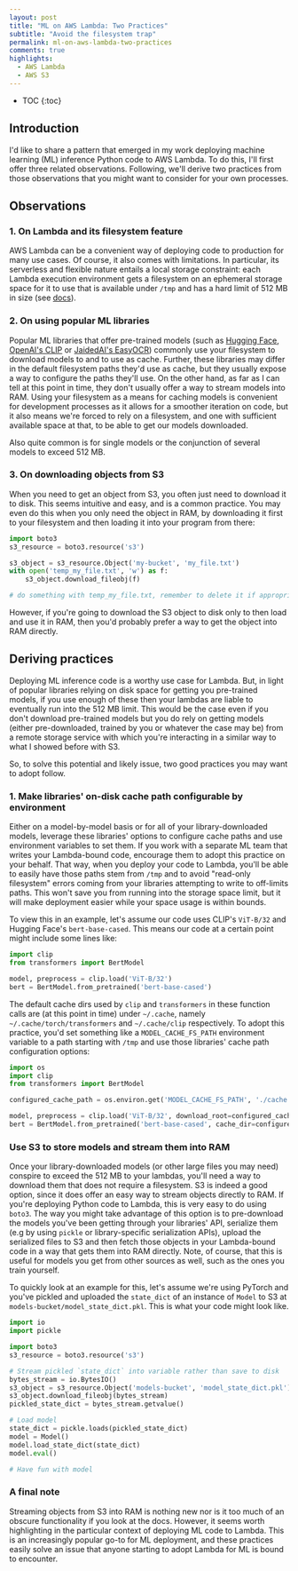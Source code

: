 ```yaml
---
layout: post
title: "ML on AWS Lambda: Two Practices"
subtitle: "Avoid the filesystem trap"
permalink: ml-on-aws-lambda-two-practices
comments: true
highlights:
  - AWS Lambda
  - AWS S3
---
```


* TOC
{:toc}

## Introduction

I'd like to share a pattern that emerged in my work deploying machine learning (ML) inference Python code to AWS Lambda. To do this, I'll first offer three related observations. Following, we'll derive two practices from those observations that you might want to consider for your own processes.

## Observations

### 1. On Lambda and its filesystem feature
AWS Lambda can be a convenient way of deploying code to production for many use cases. Of course, it also comes with limitations. In particular, its serverless and flexible nature entails a local storage constraint: each Lambda execution environment gets a filesystem on an ephemeral storage space for it to use that is available under `/tmp` and has a hard limit of 512 MB in size (see [docs](https://docs.aws.amazon.com/lambda/latest/dg/gettingstarted-limits.html)).

### 2. On using popular ML libraries  

Popular ML libraries that offer pre-trained models (such as [Hugging Face](https://huggingface.co/models), [OpenAI's CLIP](https://github.com/openai/CLIP) or [JaidedAI's EasyOCR](https://github.com/JaidedAI/EasyOCR)) commonly use your filesystem to download models to and to use as cache. Further, these libraries may differ in the default filesystem paths they'd use as cache, but they usually expose a way to configure the paths they'll use. On the other hand, as far as I can tell at this point in time, they don't usually offer a way to stream models into RAM. Using your filesystem as a means for caching models is convenient for development processes as it allows for a smoother iteration on code, but it also means we're forced to rely on a filesystem, and one with sufficient available space at that, to be able to get our models downloaded.

Also quite common is for single models or the conjunction of several models to exceed 512 MB.

### 3. On downloading objects from S3

When you need to get an object from S3, you often just need to download it to disk. This seems intuitive and easy, and is a common practice. You may even do this when you only need the object in RAM, by downloading it first to your filesystem and then loading it into your program from there:

```python
import boto3
s3_resource = boto3.resource('s3')

s3_object = s3_resource.Object('my-bucket', 'my_file.txt')
with open('temp_my_file.txt', 'w') as f:
    s3_object.download_fileobj(f)

# do something with temp_my_file.txt, remember to delete it if appropriate.
```

However, if you're going to download the S3 object to disk only to then load and use it in RAM, then you'd probably prefer a way to get the object into RAM directly.

## Deriving practices

Deploying ML inference code is a worthy use case for Lambda. But, in light of popular libraries relying on disk space for getting you pre-trained models, if you use enough of these then your lambdas are liable to eventually run into the 512 MB limit. This would be the case even if you don't download pre-trained models but you do rely on getting models (either pre-downloaded, trained by you or whatever the case may be) from a remote storage service with which you're interacting in a similar way to what I showed before with S3.

So, to solve this potential and likely issue, two good practices you may want to adopt follow.

### 1. Make libraries' on-disk cache path configurable by environment

Either on a model-by-model basis or for all of your library-downloaded models, leverage these libraries' options to configure cache paths and use environment variables to set them. If you work with a separate ML team that writes your Lambda-bound code, encourage them to adopt this practice on your behalf. That way, when you deploy your code to Lambda, you'll be able to easily have those paths stem from `/tmp` and to avoid "read-only filesystem" errors coming from your libraries attempting to write to off-limits paths. This won't save you from running into the storage space limit, but it will make deployment easier while your space usage is within bounds.

To view this in an example, let's assume our code uses CLIP's `ViT-B/32` and Hugging Face's `bert-base-cased`. This means our code at a certain point might include some lines like:

```python
import clip
from transformers import BertModel

model, preprocess = clip.load('ViT-B/32')
bert = BertModel.from_pretrained('bert-base-cased')
```

The default cache dirs used by `clip` and `transformers` in these function calls are (at this point in time) under `~/.cache`, namely `~/.cache/torch/transformers` and `~/.cache/clip` respectively. To adopt this practice, you'd set something like a `MODEL_CACHE_FS_PATH` environment variable to a path starting with `/tmp` and use those libraries' cache path configuration options:

```python
import os
import clip
from transformers import BertModel

configured_cache_path = os.environ.get('MODEL_CACHE_FS_PATH', './cache')

model, preprocess = clip.load('ViT-B/32', download_root=configured_cache_path)
bert = BertModel.from_pretrained('bert-base-cased', cache_dir=configured_cache_path)
```

### Use S3 to store models and stream them into RAM

Once your library-downloaded models (or other large files you may need) conspire to exceed the 512 MB to your lambdas, you'll need a way to download them that does not require a filesystem. S3 is indeed a good option, since it does offer an easy way to stream objects directly to RAM. If you're deploying Python code to Lambda, this is very easy to do using `boto3`. The way you might take advantage of this option is to pre-download the models you've been getting through your libraries' API, serialize them (e.g by using `pickle` or library-specific serialization APIs), upload the serialized files to S3 and then fetch those objects in your Lambda-bound code in a way that gets them into RAM directly. Note, of course, that this is useful for models you get from other sources as well, such as the ones you train yourself. 

To quickly look at an example for this, let's assume we're using PyTorch and you've pickled and uploaded the `state_dict` of an instance of `Model` to S3 at `models-bucket/model_state_dict.pkl`. This is what your code might look like.

```python
import io
import pickle

import boto3
s3_resource = boto3.resource('s3')

# Stream pickled `state_dict` into variable rather than save to disk
bytes_stream = io.BytesIO()
s3_object = s3_resource.Object('models-bucket', 'model_state_dict.pkl')
s3_object.download_fileobj(bytes_stream)
pickled_state_dict = bytes_stream.getvalue()

# Load model
state_dict = pickle.loads(pickled_state_dict)
model = Model()
model.load_state_dict(state_dict)
model.eval()

# Have fun with model
```

### A final note

Streaming objects from S3 into RAM is nothing new nor is it too much of an obscure functionality if you look at the docs. However, it seems worth highlighting in the particular context of deploying ML code to Lambda. This is an increasingly popular go-to for ML deployment, and these practices easily solve an issue that anyone starting to adopt Lambda for ML is bound to encounter.


